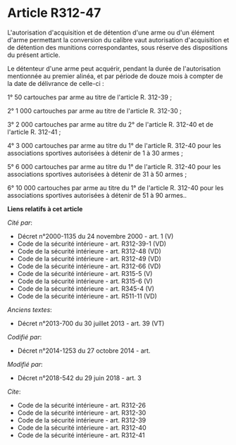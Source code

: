# Article R312-47

L'autorisation d'acquisition et de détention d'une arme ou d'un élément d'arme permettant la conversion du calibre vaut
autorisation d'acquisition et de détention des munitions correspondantes, sous réserve des dispositions du présent article.

Le détenteur d'une arme peut acquérir, pendant la durée de l'autorisation mentionnée au premier alinéa, et par période de
douze mois à compter de la date de délivrance de celle-ci :

1° 50 cartouches par arme au titre de l'article R. 312-39 ;

2° 1 000 cartouches par arme au titre de l'article R. 312-30 ;

3° 2 000 cartouches par arme au titre du 2° de l'article R. 312-40 et de l'article R. 312-41 ;

4° 3 000 cartouches par arme au titre du 1° de l'article R. 312-40 pour les associations sportives autorisées à détenir de 1
à 30 armes ;

5° 6 000 cartouches par arme au titre du 1° de l'article R. 312-40 pour les associations sportives autorisées à détenir de 31
à 50 armes ;

6° 10 000 cartouches par arme au titre du 1° de l'article R. 312-40 pour les associations sportives autorisées à détenir de
51 à 90 armes..

**Liens relatifs à cet article**

_Cité par_:

  - Décret n°2000-1135 du 24 novembre 2000 - art. 1 (V)
  - Code de la sécurité intérieure - art. R312-39-1 (VD)
  - Code de la sécurité intérieure - art. R312-48 (VD)
  - Code de la sécurité intérieure - art. R312-49 (VD)
  - Code de la sécurité intérieure - art. R312-66 (VD)
  - Code de la sécurité intérieure - art. R315-5 (V)
  - Code de la sécurité intérieure - art. R315-6 (V)
  - Code de la sécurité intérieure - art. R345-4 (V)
  - Code de la sécurité intérieure - art. R511-11 (VD)

_Anciens textes_:

  - Décret n°2013-700 du 30 juillet 2013 - art. 39 (VT)

_Codifié par_:

  - Décret n°2014-1253 du 27 octobre 2014 - art.

_Modifié par_:

  - Décret n°2018-542 du 29 juin 2018 - art. 3

_Cite_:

  - Code de la sécurité intérieure - art. R312-26
  - Code de la sécurité intérieure - art. R312-30
  - Code de la sécurité intérieure - art. R312-39
  - Code de la sécurité intérieure - art. R312-40
  - Code de la sécurité intérieure - art. R312-41
